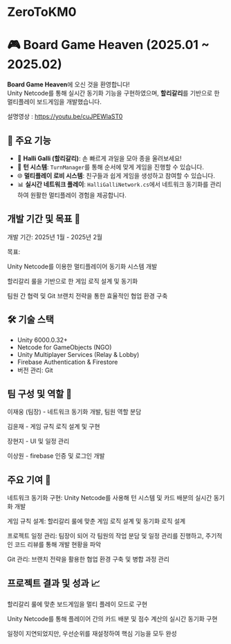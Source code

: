 # ZeroToKM0
# 🎮 Board Game Heaven  (2025.01 ~ 2025.02)

**Board Game Heaven**에 오신 것을 환영합니다!  
Unity Netcode를 통해 실시간 동기화 기능을 구현하였으며, **할리갈리**를 기반으로 한 멀티플레이 보드게임을 개발했습니다.

설명영상 : https://youtu.be/cuJPEWlaST0

## 🚀 주요 기능
- 🍓 **Halli Galli (할리갈리)**: 손 빠르게 과일을 모아 종을 울려보세요!  
- 🔄 **턴 시스템**: `TurnManager`를 통해 순서에 맞게 게임을 진행할 수 있습니다.  
- 🌐 **멀티플레이 로비 시스템**: 친구들과 쉽게 게임을 생성하고 참여할 수 있습니다.  
- 📊 **실시간 네트워크 플레이**: `HalliGalliNetwork.cs`에서 네트워크 동기화를 관리하여 원활한 멀티플레이 경험을 제공합니다.  

## 개발 기간 및 목표 🎯

개발 기간: 2025년 1월 - 2025년 2월

목표:

Unity Netcode를 이용한 멀티플레이어 동기화 시스템 개발

할리갈리 룰을 기반으로 한 게임 로직 설계 및 동기화

팀원 간 협력 및 Git 브랜치 전략을 통한 효율적인 협업 환경 구축

## 🛠️ 기술 스택
- Unity 6000.0.32+
- Netcode for GameObjects (NGO)
- Unity Multiplayer Services (Relay & Lobby)
- Firebase Authentication & Firestore
- 버전 관리: Git

## 팀 구성 및 역할 🤝

이재웅 (팀장) - 네트워크 동기화 개발, 팀원 역할 분담 

김윤재 - 게임 규칙 로직 설계 및 구현

장현지 - UI 및 일정 관리

이상원 - firebase 인증 및 로그인 개발

## 주요 기여 📌

네트워크 동기화 구현: Unity Netcode를 사용해 턴 시스템 및 카드 배분의 실시간 동기화 개발

게임 규칙 설계: 할리갈리 룰에 맞춘 게임 로직 설계 및 동기화 로직 설계

프로젝트 일정 관리: 팀장이 되어 각 팀원의 작업 분담 및 일정 관리를 진행하고, 주기적인 코드 리뷰를 통해 개발 현황을 파악

Git 관리: 브랜치 전략을 활용한 협업 환경 구축 및 병합 과정 관리

## 프로젝트 결과 및 성과 📈

할리갈리 룰에 맞춘 보드게임을 멀티 플레이 모드로 구현

Unity Netcode를 통해 플레이어 간의 카드 배분 및 점수 계산의 실시간 동기화 구현

일정이 지연되었지만, 우선순위를 재설정하여 핵심 기능을 모두 완성

